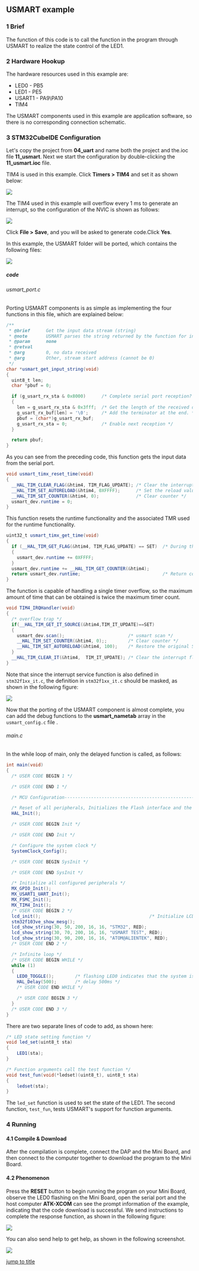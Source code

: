 ## USMART example<a name="brief"></a>


### 1 Brief
The function of this code is to call the function in the program through USMART to realize the state control of the LED1.
### 2 Hardware Hookup
The hardware resources used in this example are:
+ LED0 - PB5
+ LED1 - PE5
+ USART1 - PA9\PA10
+ TIM4

The USMART components used in this example are application software, so there is no corresponding connection schematic.

### 3 STM32CubeIDE Configuration


Let's copy the project from  **04_uart** and name both the project and the.ioc file **11_usmart**. Next we start the configuration by double-clicking the **11_usmart.ioc** file.

TIM4 is used in this example. Click **Timers > TIM4** and set it as shown below:

<img src="../../1_docs/3_figures/11_usmart/01_tim4.png">

The TIM4 used in this example will overflow every 1 ms to generate an interrupt, so the configuration of the NVIC is shown as follows:

<img src="../../1_docs/3_figures/11_usmart/02_nvic.png">

Click **File > Save**, and you will be asked to generate code.Click **Yes**.

In this example, the USMART folder will be ported, which contains the following files:

<img src="../../1_docs/3_figures/11_usmart/03_file.png">

##### code
###### usmart_port.c
Porting USMART components is as simple as implementing the four functions in this file, which are explained below:
```c#
/**
 * @brief      Get the input data stream (string)
 * @note       USMART parses the string returned by the function for information such as the function name and arguments
 * @param      none
 * @retval
 * @arg        0, no data received
 * @arg        Other, stream start address (cannot be 0)
 */
char *usmart_get_input_string(void)
{
  uint8_t len;
  char *pbuf = 0;

  if (g_usart_rx_sta & 0x8000)      /* Complete serial port reception? */
  {
    len = g_usart_rx_sta & 0x3fff;  /* Get the length of the received data */
    g_usart_rx_buf[len] = '\0';     /* Add the terminator at the end. */
    pbuf = (char*)g_usart_rx_buf;
    g_usart_rx_sta = 0;             /* Enable next reception */
  }

  return pbuf;
}
```
As you can see from the preceding code, this function gets the input data from the serial port.

```c#
void usmart_timx_reset_time(void)
{
  __HAL_TIM_CLEAR_FLAG(&htim4, TIM_FLAG_UPDATE); /* Clear the interrupt flag bit */
  __HAL_TIM_SET_AUTORELOAD(&htim4, 0XFFFF);      /* Set the reload value to the maximum */
  __HAL_TIM_SET_COUNTER(&htim4, 0);              /* Clear counter */
  usmart_dev.runtime = 0;
}
```
This function resets the runtime functionality and the associated TMR used for the runtime functionality.

```c#
uint32_t usmart_timx_get_time(void)
{
  if (__HAL_TIM_GET_FLAG(&htim4, TIM_FLAG_UPDATE) == SET)  /* During the run, a timer overflow occurs */
  {
    usmart_dev.runtime += 0XFFFF;
  }
  usmart_dev.runtime += __HAL_TIM_GET_COUNTER(&htim4);
  return usmart_dev.runtime;                               /* Return count value */
}
```
The function is capable of handling a single timer overflow, so the maximum amount of time that can be obtained is twice the maximum timer count.

```c#
void TIM4_IRQHandler(void)
{
  /* overflow trap */
  if(__HAL_TIM_GET_IT_SOURCE(&htim4,TIM_IT_UPDATE)==SET)
  {
    usmart_dev.scan();                        /* usmart scan */
    __HAL_TIM_SET_COUNTER(&htim4, 0);;        /* Clear counter */
    __HAL_TIM_SET_AUTORELOAD(&htim4, 100);    /* Restore the original Settings */
  }
  __HAL_TIM_CLEAR_IT(&htim4,  TIM_IT_UPDATE); /* Clear the interrupt flag bit */
}
```
Note that since the interrupt service function is also defined in ``stm32f1xx_it.c``, the definition in ``stm32f1xx_it.c`` should be masked, as shown in the following figure:

<img src="../../1_docs/3_figures/11_usmart/04_function.png">

Now that the porting of the USMART component is almost complete, you can add the debug functions to the **usmart_nametab** array in the ``usmart_config.c`` file .

###### main.c
In the while loop of main, only the delayed function is called, as follows:
```c#
int main(void)
{
  /* USER CODE BEGIN 1 */

  /* USER CODE END 1 */

  /* MCU Configuration--------------------------------------------------------*/

  /* Reset of all peripherals, Initializes the Flash interface and the Systick. */
  HAL_Init();

  /* USER CODE BEGIN Init */

  /* USER CODE END Init */

  /* Configure the system clock */
  SystemClock_Config();

  /* USER CODE BEGIN SysInit */

  /* USER CODE END SysInit */

  /* Initialize all configured peripherals */
  MX_GPIO_Init();
  MX_USART1_UART_Init();
  MX_FSMC_Init();
  MX_TIM4_Init();
  /* USER CODE BEGIN 2 */
  lcd_init();                                         /* Initialize LCD */
  stm32f103ve_show_mesg();
  lcd_show_string(30, 50, 200, 16, 16, "STM32", RED);
  lcd_show_string(30, 70, 200, 16, 16, "USMART TEST", RED);
  lcd_show_string(30, 90, 200, 16, 16, "ATOM@ALIENTEK", RED);
  /* USER CODE END 2 */

  /* Infinite loop */
  /* USER CODE BEGIN WHILE */
  while (1)
  {
    LED0_TOGGLE();        /* flashing LED0 indicates that the system is running */
    HAL_Delay(500);       /* delay 500ms */
    /* USER CODE END WHILE */

    /* USER CODE BEGIN 3 */
  }
  /* USER CODE END 3 */
}
```

There are two separate lines of code to add, as shown here:
```c#
/* LED state setting function */
void led_set(uint8_t sta)
{
    LED1(sta);
}

/* Function arguments call the test function */
void test_fun(void(*ledset)(uint8_t), uint8_t sta)
{
    ledset(sta);
}
```
The ``led_set`` function is used to set the state of the LED1. The second function, ``test_fun``, tests USMART's support for function arguments.


### 4 Running
#### 4.1 Compile & Download
After the compilation is complete, connect the DAP and the Mini Board, and then connect to the computer together to download the program to the Mini Board.
#### 4.2 Phenomenon
Press the **RESET** button to begin running the program on your Mini Board, observe the LED0 flashing on the Mini Board, open the serial port and the host computer **ATK-XCOM** can see the prompt information of the example, indicating that the code download is successful. We send instructions to complete the response function, as shown in the following figure:

<img src="../../1_docs/3_figures/11_usmart/05_xcom.png">

You can also send help to get help, as shown in the following screenshot.

<img src="../../1_docs/3_figures/11_usmart/06_help.png">

[jump to title](#brief)